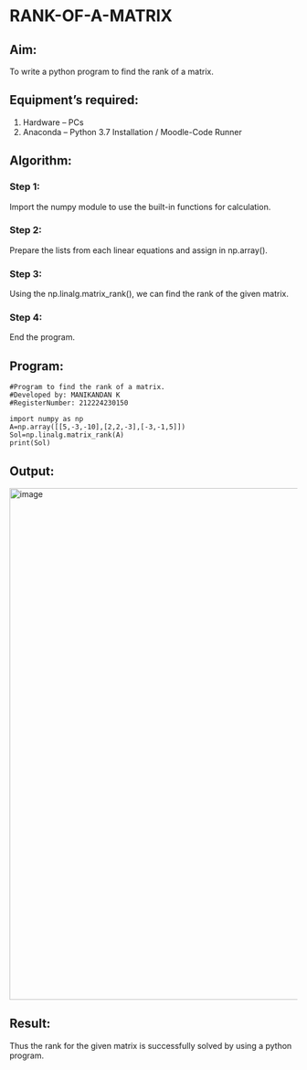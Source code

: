 # RANK-OF-A-MATRIX
## Aim:
To write a python program to find the rank of a matrix.
## Equipment’s required:
1. 	Hardware – PCs
2. 	Anaconda – Python 3.7 Installation / Moodle-Code Runner
## Algorithm:
### Step 1:
  Import the numpy module to use the built-in functions for calculation.
### Step 2:
  Prepare the lists from each linear equations and assign in np.array().
### Step 3:
  Using the np.linalg.matrix_rank(), we can find the rank of the given matrix.
### Step 4: 
  End the program.
## Program:
~~~
#Program to find the rank of a matrix.
#Developed by: MANIKANDAN K
#RegisterNumber: 212224230150

import numpy as np
A=np.array([[5,-3,-10],[2,2,-3],[-3,-1,5]])
Sol=np.linalg.matrix_rank(A)
print(Sol)
~~~
## Output:
<img width="1289" height="896" alt="image" src="https://github.com/user-attachments/assets/fe287a8e-12f5-4575-9e62-cc7db7b345c1" />

## Result:
Thus the rank for the given matrix is successfully solved by  using a python program.

